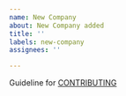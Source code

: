 ```yaml
---
name: New Company
about: New Company added
title: ''
labels: new-company
assignees: ''

---
```


Guideline for [CONTRIBUTING](https://github.com/italiaremote/awesome-italia-remote/blob/main/CONTRIBUTING.md#pull-requests)